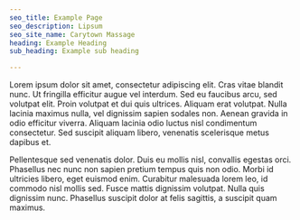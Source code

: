 ```yaml
---
seo_title: Example Page
seo_description: Lipsum
seo_site_name: Carytown Massage
heading: Example Heading
sub_heading: Example sub heading

---
```

Lorem ipsum dolor sit amet, consectetur adipiscing elit. Cras vitae blandit nunc. Ut fringilla efficitur augue vel interdum. Sed eu faucibus arcu, sed volutpat elit. Proin volutpat et dui quis ultrices. Aliquam erat volutpat. Nulla lacinia maximus nulla, vel dignissim sapien sodales non. Aenean gravida in odio efficitur viverra. Aliquam lacinia odio luctus nisl condimentum consectetur. Sed suscipit aliquam libero, venenatis scelerisque metus dapibus et.

Pellentesque sed venenatis dolor. Duis eu mollis nisl, convallis egestas orci. Phasellus nec nunc non sapien pretium tempus quis non odio. Morbi id ultricies libero, eget euismod enim. Curabitur malesuada lorem leo, id commodo nisl mollis sed. Fusce mattis dignissim volutpat. Nulla quis dignissim nunc. Phasellus suscipit dolor at felis sagittis, a suscipit quam maximus.